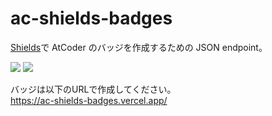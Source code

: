 # ac-shields-badges

[Shields](https://shields.io/)で AtCoder のバッジを作成するための JSON endpoint。

![](https://img.shields.io/endpoint?url=https%3A%2F%2Fac-shields-badges.vercel.app%2Fapi%2Fac-rate%3Fuser_id%3Demanon001%26contest_type%3Dalgorithm)
![](https://img.shields.io/endpoint?url=https%3A%2F%2Fac-shields-badges.vercel.app%2Fapi%2Fac-rate%3Fuser_id%3Demanon001%26contest_type%3Dheuristic)

バッジは以下のURLで作成してください。  
https://ac-shields-badges.vercel.app/
